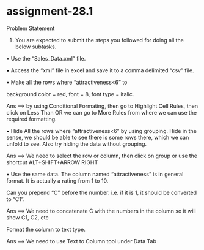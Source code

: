 # assignment-28.1

Problem Statement



1. You are expected to submit the steps you followed for doing all the below subtasks.



• Use the “Sales_Data.xml” file.



• Access the “xml” file in excel and save it to a comma delimited “csv” file.



• Make all the rows where “attractiveness<6” to



  background color = red, font = 8, font type = italic. 

  

Ans ==> by using Conditional Formating, then go to Highlight Cell Rules, then click on Less Than OR we can go to More Rules from where we can use the required formatting.



• Hide All the rows where “attractiveness<6” by using grouping. Hide in the sense, we should be able to see there is some rows there, which we can unfold to see. Also try hiding the data without grouping.  



Ans ==>  We need to select the row or column, then click on group or use the shortcut ALT+SHIFT+ARROW RIGHT



• Use the same data. The column named “attractiveness” is in general format. It is actually a rating from 1 to 10. 



  Can you prepend “C” before the number. i.e. if it is 1, it should be converted to “C1”. 

  

Ans ==> We need to concatenate C with the numbers in the column so it will show C1, C2, etc



  Format the column to text type.

  

Ans ==> We need to use Text to Column tool under Data Tab
